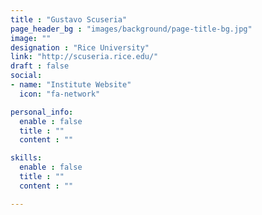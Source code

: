 ```yaml
---
title : "Gustavo Scuseria"
page_header_bg : "images/background/page-title-bg.jpg"
image: ""
designation : "Rice University"
link: "http://scuseria.rice.edu/"
draft : false
social:
- name: "Institute Website"
  icon: "fa-network"

personal_info:
  enable : false
  title : ""
  content : ""

skills:
  enable : false
  title : ""
  content : ""

---
```

